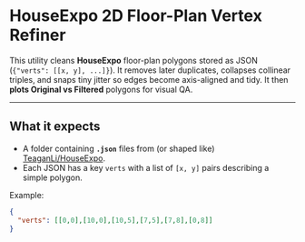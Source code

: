 # HouseExpo 2D Floor-Plan Vertex Refiner

This utility cleans **HouseExpo** floor-plan polygons stored as JSON (`{"verts": [[x, y], ...]}`).
It removes later duplicates, collapses collinear triples, and snaps tiny jitter so edges become
axis-aligned and tidy. It then **plots Original vs Filtered** polygons for visual QA.


---

## What it expects

- A folder containing **`.json`** files from (or shaped like) [TeaganLi/HouseExpo](https://github.com/TeaganLi/HouseExpo).
- Each JSON has a key `verts` with a list of `[x, y]` pairs describing a simple polygon.

Example:

```json
{
  "verts": [[0,0],[10,0],[10,5],[7,5],[7,8],[0,8]]
}
```
